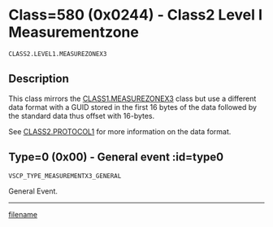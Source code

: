 # Class=580 (0x0244) - Class2 Level I Measurementzone

    CLASS2.LEVEL1.MEASUREZONEX3

## Description

This class mirrors the [CLASS1.MEASUREZONEX3](./class1.measurezone.md) class but use a different data format with a GUID stored in the first 16 bytes of the data followed by the standard data thus offset with 16-bytes.

See [CLASS2.PROTOCOL1](./class2.protocol1.md) for more information on the data format.

## Type=0 (0x00) - General event :id=type0

```
VSCP_TYPE_MEASUREMENTX3_GENERAL
```
General Event.






----


[filename](./bottom_copyright.md ':include')